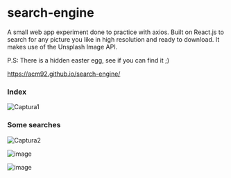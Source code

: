 # search-engine
A small web app experiment done to practice with axios. 
Built on React.js to search for any picture you like in high resolution and ready to download.
It makes use of the Unsplash Image API.

P.S: There is a hidden easter egg, see if you can find it ;)

https://acm92.github.io/search-engine/

### Index
![Captura1](https://user-images.githubusercontent.com/22354280/183881304-0b7cf3b9-f533-45d1-bfc4-faf202a7b7ed.PNG)


### Some searches
![Captura2](https://user-images.githubusercontent.com/22354280/183881786-3319b843-dde6-4889-acf5-51e8698d5aa7.PNG)


![image](https://user-images.githubusercontent.com/22354280/183881893-7490d76c-8493-4fcf-857d-8beb08c3f269.png)


![image](https://user-images.githubusercontent.com/22354280/183882210-7e65889a-bccf-4f53-aabc-06b3ce95bb79.png)
